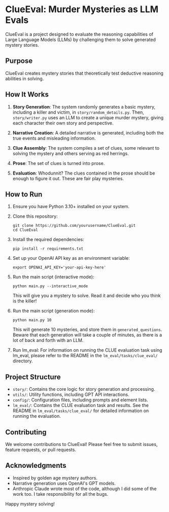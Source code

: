 # ClueEval: Murder Mysteries as LLM Evals

ClueEval is a project designed to evaluate the reasoning capabilities of Large Language Models (LLMs) by challenging them to solve generated mystery stories. 

## Purpose

ClueEval creates mystery stories that theoretically test deductive reasoning abilities in solving.

## How It Works

1. **Story Generation**: The system randomly generates a basic mystery, including a killer and victim, in `story/random_details.py`. Then, `story/writer.py` uses an LLM to create a unique murder mystery, giving each character their own story and perspective.

2. **Narrative Creation**: A detailed narrative is generated, including both the true events and misleading information.

3. **Clue Assembly**: The system compiles a set of clues, some relevant to solving the mystery and others serving as red herrings.

4. **Prose**: The set of clues is turned into prose.

5. **Evaluation**: Whodunnit? The clues contained in the prose should be enough to figure it out. These are fair play mysteries.

## How to Run

1. Ensure you have Python 3.10+ installed on your system.

2. Clone this repository:
   ```
   git clone https://github.com/yourusername/ClueEval.git
   cd ClueEval
   ```

3. Install the required dependencies:
   ```
   pip install -r requirements.txt
   ```

4. Set up your OpenAI API key as an environment variable:
   ```
   export OPENAI_API_KEY='your-api-key-here'
   ```

5. Run the main script (interactive mode):
   ```
   python main.py --interactive_mode
   ```
   
   This will give you a mystery to solve. Read it and decide who you think is the killer!

6. Run the main script (generation mode):
   ```
   python main.py 10
   ```
   
   This will generate 10 mysteries, and store them in `generated_questions`. Beware that each generation will take a couple of minutes, as there is a lot of back and forth with an LLM.

7. Run lm_eval:
   For information on running the CLUE evaluation task using lm_eval, please refer to the README in the `lm_eval/tasks/clue_eval/` directory.

## Project Structure

- `story/`: Contains the core logic for story generation and processing.
- `utils/`: Utility functions, including GPT API interactions.
- `config/`: Configuration files, including prompts and element lists.
- `lm_eval/`: Contains the CLUE evaluation task and results. See the README in `lm_eval/tasks/clue_eval/` for detailed information on running the evaluation.

## Contributing

We welcome contributions to ClueEval! Please feel free to submit issues, feature requests, or pull requests.

## Acknowledgments

- Inspired by golden age mystery authors.
- Narrative generation uses OpenAI's GPT models.
- Anthropic Claude wrote most of the code, although I did some of the work too. I take responsibility for all the bugs.

Happy mystery solving!

